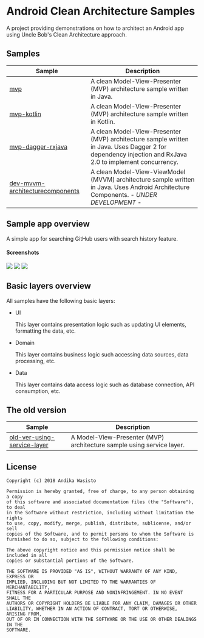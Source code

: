 Android Clean Architecture Samples
==================================

A project providing demonstrations on how to architect an Android app using Uncle Bob's Clean Architecture approach.

Samples
-------

| Sample                                                             | Description                                                                                                                                             |
| ------------------------------------------------------------------ | ------------------------------------------------------------------------------------------------------------------------------------------------------- |
| [mvp](mvp)                                                         | A clean Model-View-Presenter (MVP) architecture sample written in Java.                                                                                 |
| [mvp-kotlin](mvp-kotlin)                                           | A clean Model-View-Presenter (MVP) architecture sample written in Kotlin.                                                                               |
| [mvp-dagger-rxjava](mvp-dagger-rxjava)                             | A clean Model-View-Presenter (MVP) architecture sample written in Java. Uses Dagger 2 for dependency injection and RxJava 2.0 to implement concurrency. |
| [dev-mvvm-architecturecomponents](dev-mvvm-architecturecomponents) | A clean Model-View-ViewModel (MVVM) architecture sample written in Java. Uses Android Architecture Components. *- UNDER DEVELOPMENT -*                  |

Sample app overview
-------------------

A simple app for searching GitHub users with search history feature.

#### Screenshots

![](https://i.imgur.com/GJXpIJx.png)
![](https://i.imgur.com/H7LWeV6.png)
![](https://i.imgur.com/N7LIolu.png)

Basic layers overview
---------------------

All samples have the following basic layers:

- UI

  This layer contains presentation logic such as updating UI elements, formatting the data, etc.

- Domain

  This layer contains business logic such accessing data sources, data processing, etc.

- Data

  This layer contains data access logic such as database connection, API consumption, etc.

The old version
---------------

| Sample                                                                                                                         | Description                                                           |
| ------------------------------------------------------------------------------------------------------------------------------ | --------------------------------------------------------------------- |
| [old-ver-using-service-layer](https://github.com/awasisto/android-clean-architecture-samples/tree/old-ver-using-service-layer) | A Model-View-Presenter (MVP) architecture sample using service layer. |

License
-------

    Copyright (c) 2018 Andika Wasisto

    Permission is hereby granted, free of charge, to any person obtaining a copy
    of this software and associated documentation files (the "Software"), to deal
    in the Software without restriction, including without limitation the rights
    to use, copy, modify, merge, publish, distribute, sublicense, and/or sell
    copies of the Software, and to permit persons to whom the Software is
    furnished to do so, subject to the following conditions:

    The above copyright notice and this permission notice shall be included in all
    copies or substantial portions of the Software.

    THE SOFTWARE IS PROVIDED "AS IS", WITHOUT WARRANTY OF ANY KIND, EXPRESS OR
    IMPLIED, INCLUDING BUT NOT LIMITED TO THE WARRANTIES OF MERCHANTABILITY,
    FITNESS FOR A PARTICULAR PURPOSE AND NONINFRINGEMENT. IN NO EVENT SHALL THE
    AUTHORS OR COPYRIGHT HOLDERS BE LIABLE FOR ANY CLAIM, DAMAGES OR OTHER
    LIABILITY, WHETHER IN AN ACTION OF CONTRACT, TORT OR OTHERWISE, ARISING FROM,
    OUT OF OR IN CONNECTION WITH THE SOFTWARE OR THE USE OR OTHER DEALINGS IN THE
    SOFTWARE.